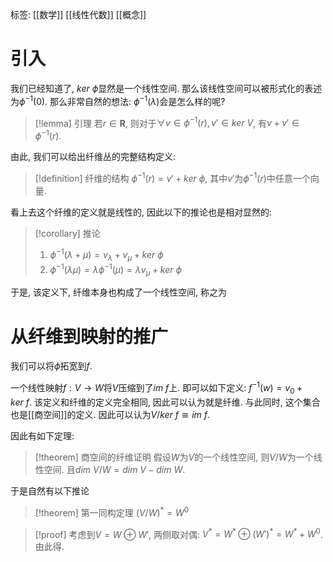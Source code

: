 标签: [[数学]] [[线性代数]] [[概念]] 

# 引入

我们已经知道了, $ker\ \phi$显然是一个线性空间. 那么该线性空间可以被形式化的表述为$\phi^{-1}(0)$. 那么非常自然的想法: $\phi^{-1}(\lambda)$会是怎么样的呢? 

>[!lemma] 引理 
>若$r \in \mathbf{R}$, 则对于$\forall v \in \phi^{-1}(r), v' \in ker\ V$, 有$v+v' \in \phi^{-1}(r)$. 

由此, 我们可以给出纤维丛的完整结构定义: 

>[!definition] 纤维的结构
>$\phi^{-1}(r) = v'+ker\ \phi$, 其中$v'$为$\phi^{-1}(r)$中任意一个向量. 

看上去这个纤维的定义就是线性的, 因此以下的推论也是相对显然的: 

>[!corollary] 推论
> 1. $\phi^{-1}(\lambda+\mu)=v_{\lambda}+v_{\mu}+ker\ \phi$
> 2. $\phi^{-1}(\lambda \mu)=\lambda \phi^{-1}(\mu) = \lambda v_{\mu}+ker\ \phi$

于是, 该定义下, 纤维本身也构成了一个线性空间, 称之为
# 从纤维到映射的推广

我们可以将$\phi$拓宽到$f$. 

一个线性映射$f:V\to W$将$V$压缩到了$im\ f$上. 即可以如下定义: $f^{-1}(w)=v_{0}+ker\ f$. 该定义和纤维的定义完全相同, 因此可以认为就是纤维. 与此同时, 这个集合也是[[商空间]]的定义. 因此可以认为$V/ker\ f \cong im\ f$. 

因此有如下定理: 
>[!theorem] 商空间的纤维证明
>假设$W$为$V$的一个线性空间, 则$V/W$为一个线性空间. 且$dim\ V/W = dim\ V - dim\ W$. 

于是自然有以下推论

>[!theorem] 第一同构定理
>$(V/W)^{*}=W^{0}$

>[!proof]
>考虑到$V=W\oplus W'$, 两侧取对偶: $V^{*} = W^{*} \oplus (W')^{*} = W^{*} + W^{0}$. 由此得. 

